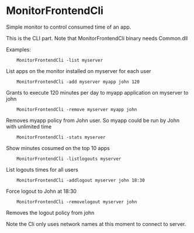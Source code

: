 # MonitorFrontendCli

Simple monitor to control consumed time of an app.

This is the CLI part. Note that MonitorFrontendCli binary needs Common.dll

Examples:

        MonitorFrontendCli -list myserver

List apps on the monitor installed on myserver for each user

        MonitorFrontendCli -add myserver myapp john 120

Grants to execute 120 minutes per day to myapp application on myserver to john
  
        MonitorFrontendCli -remove myserver myapp john

Removes myapp policy from John user. So myapp could be run by John with unlimited time
  
        MonitorFrontendCli -stats myserver

Show minutes cosumed on the top 10 apps

        MonitorFrontendCli -listlogouts myserver

List logouts times for all users

        MonitorFrontendCli -addlogout myserver john 18:30

Force logout to John at 18:30


        MonitorFrontendCli -removelogout myserver john

Removes the logout policy from john

Note the Cli only uses network names at this moment to connect to server.
